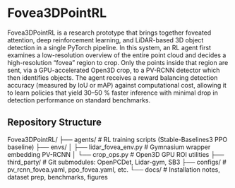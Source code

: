 # Fovea3DPointRL

Fovea3DPointRL is a research prototype that brings together foveated attention, deep reinforcement learning, and LiDAR-based 3D object detection in a single PyTorch pipeline. In this system, an RL agent first examines a low-resolution overview of the entire point cloud and decides a high-resolution “fovea” region to crop. Only the points inside that region are sent, via a GPU-accelerated Open3D crop, to a PV-RCNN detector which then identifies objects. The agent receives a reward balancing detection accuracy (measured by IoU or mAP) against computational cost, allowing it to learn policies that yield 30–50 % faster inference with minimal drop in detection performance on standard benchmarks.

## Repository Structure

Fovea3DPointRL/
├── agents/                 # RL training scripts (Stable-Baselines3 PPO baseline)
├── envs/
│   ├── lidar_fovea_env.py  # Gymnasium wrapper embedding PV-RCNN
│   └── crop_ops.py         # Open3D GPU ROI utilities
├── third_party/            # Git submodules: OpenPCDet, Lidar-gym, SB3
├── configs/                # pv_rcnn_fovea.yaml, ppo_fovea.yaml, etc.
└── docs/                   # Installation notes, dataset prep, benchmarks, figures

